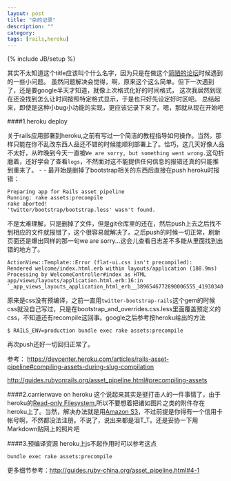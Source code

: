 ```yaml
---
layout: post
title: "杂的记录"
description: ""
category: 
tags: [rails,heroku]
---
```

{% include JB/setup %}



其实不太知道这个title应该叫个什么名字，因为只是在做这个[简陋的论坛](http://oneisall.herokuapp.com/)时候遇到的一些小问题。
虽然问题解决会觉得，啊，原来这个这么简单。但下一次遇到了，还是要google半天才知道，就像上次格式化好的时间格式，
这次我居然到现在还没找到怎么让时间按照特定格式显示，于是也只好先设定好时区吧。
总结起来，即使是这种小bug小功能的实现，更应该记录下来了。嗯，那就从现在开始吧



####1.heroku deploy

关于rails应用部署到heroku,之前有写过一个简洁的教程指导如何操作。当然，那样只能在你不乱改东西人品还不错的时候能顺利部署上了。恰巧，这几天好像人品不太好，从昨晚到今天一直被`We are sorry, but something went wrong.`这句折磨着，还好学会了查看`logs`，不然面对这不能提供任何信息的报错还真的只能推到重来了。 - - 
最开始是删掉了bootstrap相关的东西后直接在push heroku时报错：

    Preparing app for Rails asset pipeline
    Running: rake assets:precompile
    rake aborted!
    'twitter/bootstrap/bootstrap.less' wasn't found.
不是太难理解，只是删掉了文件，但是git仓库里的还在，然后push上去之后找不到相应的文件就报错了，这个很容易就解决了。之后push的时候一切正常，刷新页面还是爆出同样的那一句we are sorry...这会儿查看日志差不多能从里面找到出错的地方了。

    ActionView::Template::Error (flat-ui.css isn't precompiled):
    Rendered welcome/index.html.erb within layouts/application (188.9ms)
    Processing by WelcomeController#index as HTML
    app/views/layouts/application.html.erb:16:in `_app_views_layouts_application_html_erb__3896546772890006555_41930340'
原来是css没有预编译，之前一直用`twitter-bootstrap-rails`这个gem的时候css就没自己写过，只是在bootstrap_and_overrides.css.less里面覆盖预定义的css，不知道还有recompile这回事。google之后参考按heroku给出的方法

    $ RAILS_ENV=production bundle exec rake assets:precompile
再次push还好一切回归正常了。


参考： <https://devcenter.heroku.com/articles/rails-asset-pipeline#compiling-assets-during-slug-compilation>

<http://guides.rubyonrails.org/asset_pipeline.html#precompiling-assets>

####2.carrierwave on heroku
这个说起来其实是挺打击人的一件事情了，由于heroku的[Read-only Filesystem](https://devcenter.heroku.com/articles/read-only-filesystem),所以不要想着把诸如图片之类的附件存在heroku上了。当然，解决办法就是用[Amazon S3](http://aws.amazon.com/cn/s3/)，不过前提是你得有一个信用卡帐号啊，不然都没法注册。不说了，说出来都是泪T_T。还是妥协一下用Markdown贴网上的照片吧

####3.预编译资源
heroku上js不起作用时可以参考这点  
    
    bundle exec rake assets:precompile

更多细节参考：<http://guides.ruby-china.org/asset_pipeline.html#4-1>